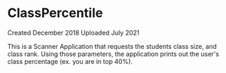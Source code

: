 # ClassPercentile

Created December 2018
Uploaded July 2021 

This is a Scanner Application that requests the students class size, and class rank. Using those parameters, the application prints out the user's class percentage (ex. you are in top 40%). 
